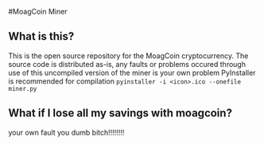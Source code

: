 #MoagCoin Miner
## What is this?
This is the open source repository for the MoagCoin cryptocurrency.
The source code is distributed as-is, any faults or problems occured through use of this uncompiled version of the miner is your own problem
PyInstaller is recommended for compilation
`pyinstaller -i <icon>.ico --onefile miner.py`
## What if I lose all my savings with moagcoin?
your own fault you dumb bitch!!!!!!!!
